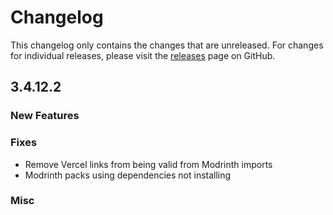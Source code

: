 # Changelog

This changelog only contains the changes that are unreleased. For changes for individual releases, please visit the
[releases](https://github.com/ATLauncher/ATLauncher/releases) page on GitHub.

## 3.4.12.2

### New Features

### Fixes
- Remove Vercel links from being valid from Modrinth imports
- Modrinth packs using dependencies not installing

### Misc
